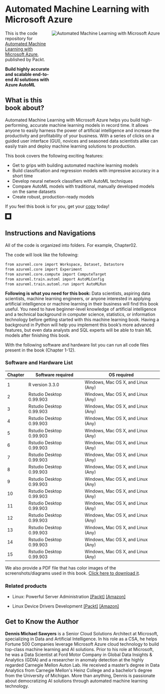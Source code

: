 # Automated Machine Learning with Microsoft Azure

<a href="https://www.packtpub.com/product/Automated%20Machine%20Learning%20with%20Microsoft%20Azure/9781800565319"><img src="https://static.packt-cdn.com/products/9781800565319/cover/smaller" alt="Automated Machine Learning with Microsoft Azure
" height="256px" align="right"></a>

This is the code repository for [Automated Machine Learning with Microsoft Azure](https://www.packtpub.com/product/Automated%20Machine%20Learning%20with%20Microsoft%20Azure/9781800565319), published by Packt.

**Build highly accurate and scalable end-to-end AI solutions with Azure AutoML**

## What is this book about?
Automated Machine Learning with Microsoft Azure helps you build high-performing, accurate machine learning models in record time. It allows anyone to easily harness the power of artificial intelligence and increase the productivity and profitability of your business. With a series of clicks on a guided user interface (GUI), novices and seasoned data scientists alike can easily train and deploy machine learning solutions to production.

This book covers the following exciting features: 
* Get to grips with building automated machine learning models
* Build classification and regression models with impressive accuracy in a short time
* Develop neural network classifiers with AutoML techniques
* Compare AutoML models with traditional, manually developed models on the same datasets
* Create robust, production-ready models

If you feel this book is for you, get your [copy](https://www.amazon.com/dp/1800565313) today!

<a href="https://www.packtpub.com/?utm_source=github&utm_medium=banner&utm_campaign=GitHubBanner"><img src="https://raw.githubusercontent.com/PacktPublishing/GitHub/master/GitHub.png" 
alt="https://www.packtpub.com/" border="5" /></a>


## Instructions and Navigations
All of the code is organized into folders. For example, Chapter02.

The code will look like the following:
```
from azureml.core import Workspace, Dataset, Datastore
from azureml.core import Experiment
from azureml.core.compute import ComputeTarget
from azureml.train.automl import AutoMLConfig
from azureml.train.automl.run import AutoMLRun

```

**Following is what you need for this book:**
Data scientists, aspiring data scientists, machine learning engineers, or anyone interested in applying artificial intelligence or machine learning in their business will find this book useful. You need to have beginner-level knowledge of artificial intelligence and a technical background in computer science, statistics, or information technology before getting started with this machine learning book. Having a background in Python will help you implement this book’s more advanced features, but even data analysts and SQL experts will be able to train ML models after finishing this book.

With the following software and hardware list you can run all code files present in the book (Chapter 1-12).

### Software and Hardware List

| Chapter  | Software required                   | OS required                        |
| -------- | ------------------------------------| -----------------------------------|
| 1        | R version 3.3.0                     | Windows, Mac OS X, and Linux (Any) |
| 2        | Rstudio Desktop 0.99.903            | Windows, Mac OS X, and Linux (Any) |
| 3        | Rstudio Desktop 0.99.903            | Windows, Mac OS X, and Linux (Any) |
| 4        | Rstudio Desktop 0.99.903            | Windows, Mac OS X, and Linux (Any) |
| 5        | Rstudio Desktop 0.99.903            | Windows, Mac OS X, and Linux (Any) |
| 6        | Rstudio Desktop 0.99.903            | Windows, Mac OS X, and Linux (Any) |
| 7        | Rstudio Desktop 0.99.903            | Windows, Mac OS X, and Linux (Any) |
| 8        | Rstudio Desktop 0.99.903            | Windows, Mac OS X, and Linux (Any) |
| 9        | Rstudio Desktop 0.99.903            | Windows, Mac OS X, and Linux (Any) |
| 10        | Rstudio Desktop 0.99.903            | Windows, Mac OS X, and Linux (Any) |
| 11        | Rstudio Desktop 0.99.903            | Windows, Mac OS X, and Linux (Any) |
| 12        | Rstudio Desktop 0.99.903            | Windows, Mac OS X, and Linux (Any) |
| 13        | Rstudio Desktop 0.99.903            | Windows, Mac OS X, and Linux (Any) |
| 14        | Rstudio Desktop 0.99.903            | Windows, Mac OS X, and Linux (Any) |
| 15        | Rstudio Desktop 0.99.903            | Windows, Mac OS X, and Linux (Any) |


We also provide a PDF file that has color images of the screenshots/diagrams used in this book. [Click here to download it](https://static.packt-cdn.com/downloads/9781800565319_ColorImages.pdf).


### Related products <Other books you may enjoy>
* Linux: Powerful Server Administration [[Packt]](https://www.packtpub.com/networking-and-servers/linux-powerful-server-administration?utm_source=github&utm_medium=repository&utm_campaign=9781788293778) [[Amazon]](https://www.amazon.com/dp/1788293770)

* Linux Device Drivers Development [[Packt]](https://www.packtpub.com/networking-and-servers/linux-device-drivers-development?utm_source=github&utm_medium=repository&utm_campaign=9781785280009) [[Amazon]](https://www.amazon.com/dp/1788293770)

## Get to Know the Author
**Dennis Michael Sawyers**
is a Senior Cloud Solutions Architect at Microsoft, specializing in Data and Artificial Intelligence. In his role as a CSA, he helps Fortune 500 Companies leverage Microsoft Azure cloud technology to build top-class machine learning and AI solutions. Prior to his role at Microsoft, he was a Data Scientist at Ford Motor Company in Global Data Insights & Analytics (GDIA) and a researcher in anomaly detection at the highly regarded Carnegie Mellon Auton Lab. He received a master’s degree in Data Analytics from Carnegie Mellon's Heinz College and a bachelor’s degree from the University of Michigan. More than anything, Dennis is passionate about democratizing AI solutions through automated machine learning technology.
